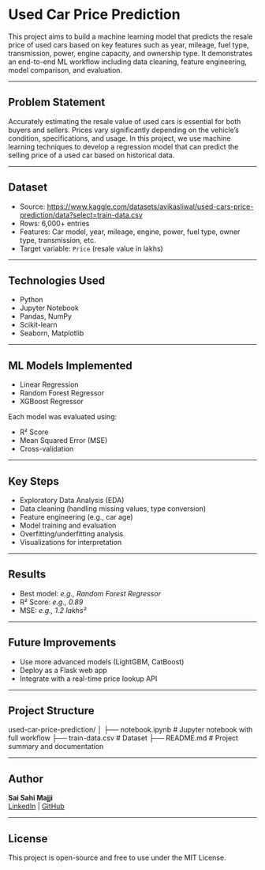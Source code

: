 # Used Car Price Prediction

This project aims to build a machine learning model that predicts the resale price of used cars based on key features such as year, mileage, fuel type, transmission, power, engine capacity, and ownership type. It demonstrates an end-to-end ML workflow including data cleaning, feature engineering, model comparison, and evaluation.

---

## Problem Statement

Accurately estimating the resale value of used cars is essential for both buyers and sellers. Prices vary significantly depending on the vehicle’s condition, specifications, and usage. In this project, we use machine learning techniques to develop a regression model that can predict the selling price of a used car based on historical data.

---

## Dataset

- Source: https://www.kaggle.com/datasets/avikasliwal/used-cars-price-prediction/data?select=train-data.csv
- Rows: 6,000+ entries
- Features: Car model, year, mileage, engine, power, fuel type, owner type, transmission, etc.
- Target variable: `Price` (resale value in lakhs)

---

## Technologies Used

- Python
- Jupyter Notebook
- Pandas, NumPy
- Scikit-learn
- Seaborn, Matplotlib

---

## ML Models Implemented

- Linear Regression
- Random Forest Regressor
- XGBoost Regressor

Each model was evaluated using:
- R² Score
- Mean Squared Error (MSE)
- Cross-validation

---

## Key Steps

- Exploratory Data Analysis (EDA)
- Data cleaning (handling missing values, type conversion)
- Feature engineering (e.g., car age)
- Model training and evaluation
- Overfitting/underfitting analysis
- Visualizations for interpretation

---

## Results

- Best model: *e.g., Random Forest Regressor*
- R² Score: *e.g., 0.89*
- MSE: *e.g., 1.2 lakhs²*

---

## Future Improvements

- Use more advanced models (LightGBM, CatBoost)
- Deploy as a Flask web app
- Integrate with a real-time price lookup API

---

## Project Structure

used-car-price-prediction/
│
├── notebook.ipynb # Jupyter notebook with full workflow
├── train-data.csv # Dataset
├── README.md # Project summary and documentation


---

## Author

**Sai Sahi Majji**  
[LinkedIn](www.linkedin.com/in/sai-sahi-ml-ai) | [GitHub](https://github.com/SahiMLE)

---

## License

This project is open-source and free to use under the MIT License.


